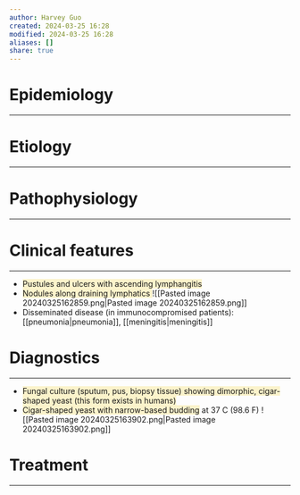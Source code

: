 ```yaml
---
author: Harvey Guo
created: 2024-03-25 16:28
modified: 2024-03-25 16:28
aliases: []
share: true
---
```

# Epidemiology
---


# Etiology
---


# Pathophysiology
---


# Clinical features
---
- <span style="background:rgba(240, 200, 0, 0.2)">Pustules and ulcers with ascending lymphangitis</span>
- <span style="background:rgba(240, 200, 0, 0.2)">Nodules along draining lymphatics </span>![[Pasted image 20240325162859.png|Pasted image 20240325162859.png]]
- Disseminated disease (in immunocompromised patients): [[pneumonia|pneumonia]], [[meningitis|meningitis]]

# Diagnostics
---
- <span style="background:rgba(240, 200, 0, 0.2)">Fungal culture (sputum, pus, biopsy tissue) showing dimorphic, cigar-shaped yeast (this form exists in humans)</span>
- <span style="background:rgba(240, 200, 0, 0.2)">Cigar-shaped yeast with narrow-based budding</span> at 37 C (98.6 F) ![[Pasted image 20240325163902.png|Pasted image 20240325163902.png]]

# Treatment
---

